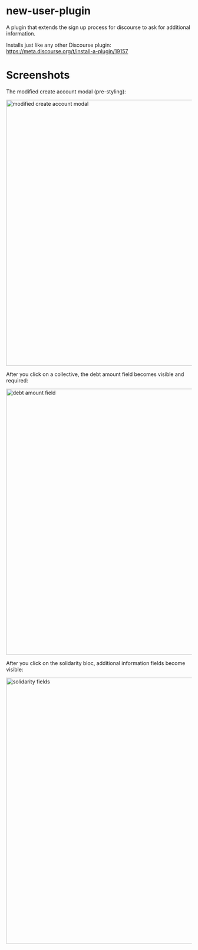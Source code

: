 # new-user-plugin

A plugin that extends the sign up process for discourse to ask for additional information.

Installs just like any other Discourse plugin: https://meta.discourse.org/t/install-a-plugin/19157

# Screenshots

The modified create account modal (pre-styling):

<img alt="modified create account modal" src="https://user-images.githubusercontent.com/1402948/39656736-f4466132-4fb6-11e8-9300-e776b1d8dc39.png" width="720px">

After you click on a collective, the debt amount field becomes visible and required:

<img alt="debt amount field" src="https://user-images.githubusercontent.com/1402948/39656737-f46755d6-4fb6-11e8-9f96-a1c4da6c9595.png" width="720px">

After you click on the solidarity bloc, additional information fields become visible:

<img alt="solidarity fields" src="https://user-images.githubusercontent.com/1402948/39656738-f4885574-4fb6-11e8-8cc5-00cc8c2f349b.png" width="720px">
